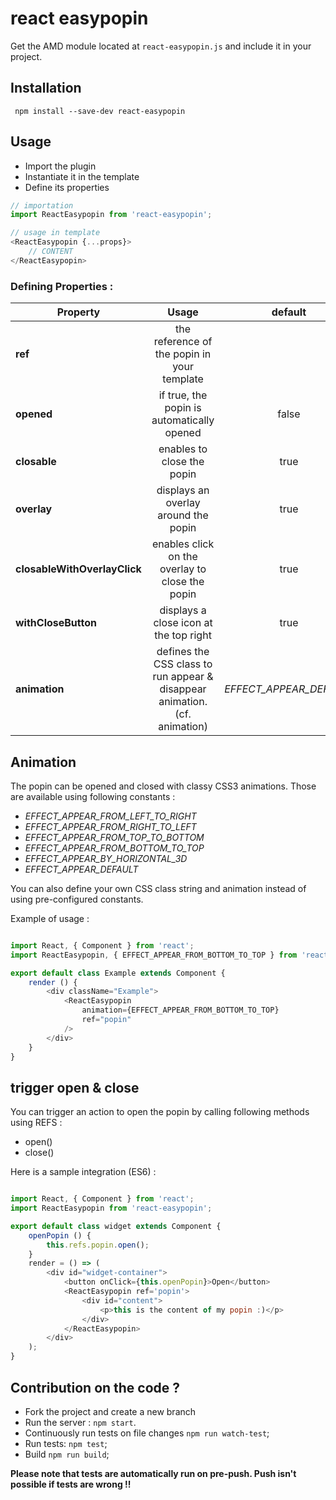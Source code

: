 # react easypopin

Get the AMD module located at `react-easypopin.js` and include it in your project.

## **Installation**

```
 npm install --save-dev react-easypopin
```

## **Usage**

* Import the plugin
* Instantiate it in the template
* Define its properties

```js
// importation
import ReactEasypopin from 'react-easypopin';

// usage in template
<ReactEasypopin {...props}>
    // CONTENT
</ReactEasypopin>
```

### Defining Properties :  

| Property   | Usage           | default  |
|----------|:-------------:|:-------:|
| **ref** |  the reference of the popin in your template |          |
| **opened** |    if true, the popin is automatically opened   | false |       
| **closable** | enables to close the popin | true |
| **overlay** | displays an overlay around the popin | true |
| **closableWithOverlayClick** | enables click on the overlay to close the popin | true |
| **withCloseButton** | displays a close icon at the top right | true |
| **animation** | defines the CSS class to run appear & disappear animation. (cf. animation) | *EFFECT_APPEAR_DEFAULT* |

## Animation

The popin can be opened and closed with classy CSS3 animations. Those are available using following constants :

* *EFFECT_APPEAR_FROM_LEFT_TO_RIGHT*
* *EFFECT_APPEAR_FROM_RIGHT_TO_LEFT*
* *EFFECT_APPEAR_FROM_TOP_TO_BOTTOM*
* *EFFECT_APPEAR_FROM_BOTTOM_TO_TOP*
* *EFFECT_APPEAR_BY_HORIZONTAL_3D*
* *EFFECT_APPEAR_DEFAULT*

You can also define your own CSS class string and animation instead of using pre-configured constants.

Example of usage :

```js

import React, { Component } from 'react';
import ReactEasypopin, { EFFECT_APPEAR_FROM_BOTTOM_TO_TOP } from 'react-easypopin';

export default class Example extends Component {
    render () {
        <div className="Example">
            <ReactEasypopin
                animation={EFFECT_APPEAR_FROM_BOTTOM_TO_TOP}
                ref="popin"
            />
        </div>
    }
}

```

## trigger open & close

You can trigger an action to open the popin by calling following methods using REFS :

* open()
* close()

Here is a sample integration (ES6) :

```js

import React, { Component } from 'react';
import ReactEasypopin from 'react-easypopin';

export default class widget extends Component {
    openPopin () {
        this.refs.popin.open();
    }
    render = () => (
        <div id="widget-container">
            <button onClick={this.openPopin}>Open</button>
            <ReactEasypopin ref='popin'>
                <div id="content">
                    <p>this is the content of my popin :)</p>
                </div>
            </ReactEasypopin>
        </div>
    );
}

```

## Contribution on the code ?

* Fork the project and create a new branch
* Run the server : `npm start`.
* Continuously run tests on file changes `npm run watch-test`;
* Run tests: `npm test`;
* Build `npm run build`;

**Please note that tests are automatically run on pre-push. Push isn't possible if tests are wrong !!**

